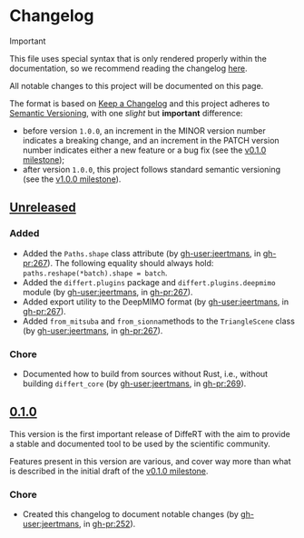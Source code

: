 # Changelog

> [!IMPORTANT]
>
> This file uses special syntax that is only rendered properly
> within the documentation, so we recommend reading the changelog
> [here](https://differt.readthedocs.io/latest/changelog.html).

<!-- start changelog-preamble -->

All notable changes to this project will be documented on this page.

The format is based on [Keep a Changelog](https://keepachangelog.com/en/1.0.0/)
and this project adheres to [Semantic Versioning](https://semver.org/spec/v2.0.0.html),
with one *slight* but **important** difference:
- before version `1.0.0`, an increment in the MINOR version number indicates a breaking change, and an increment in the PATCH version number indicates either a new feature or a bug fix (see the [v0.1.0 milestone](https://github.com/jeertmans/DiffeRT/milestone/1));
- after version `1.0.0`, this project follows standard semantic versioning (see the [v1.0.0 milestone](https://github.com/jeertmans/DiffeRT/milestone/2)).

<!-- end changelog-preamble -->

## [Unreleased](https://github.com/jeertmans/DiffeRT/compare/v0.1.0...HEAD)

### Added

- Added the `Paths.shape` class attribute (by <gh-user:jeertmans>, in <gh-pr:267>).
  The following equality should always hold: `paths.reshape(*batch).shape = batch`.
- Added the `differt.plugins` package and `differt.plugins.deepmimo` module (by <gh-user:jeertmans>, in <gh-pr:267>).
- Added export utility to the DeepMIMO format (by <gh-user:jeertmans>, in <gh-pr:267>).
- Added `from_mitsuba` and `from_sionna`methods to the `TriangleScene` class (by <gh-user:jeertmans>, in <gh-pr:267>).

### Chore

- Documented how to build from sources without Rust, i.e., without building `differt_core` (by <gh-user:jeertmans>, in <gh-pr:269>).

<!-- start changelog -->

## [0.1.0](https://github.com/jeertmans/DiffeRT/tree/v0.1.0)

This version is the first important release of DiffeRT with the aim to provide
a stable and documented tool to be used by the scientific community.

Features present in this version are various, and cover way more than what is described in the initial draft
of the [v0.1.0 milestone](https://github.com/jeertmans/DiffeRT/milestone/1).

### Chore

- Created this changelog to document notable changes (by <gh-user:jeertmans>, in <gh-pr:252>).

<!-- end changelog -->
